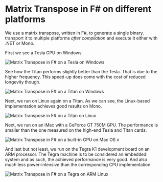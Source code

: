 # Matrix Transpose in F# on different platforms

We use a matrix transpose, written in F#, to generate a single binary, transport it to multiple platforms *after compilation* and execute it either with .NET or Mono.

First we see a Tesla GPU on Windows

![Matrix Transpose in F# on a Tesla on Windows](../content/images/multi-platform/transp-tesla.png)

See how the Titan performs slightly better than the Tesla. That is due to the higher frequency. This speed-up does come with the cost of reduced longevity though.

![Matrix Transpose in F# on a Titan on Windows](../content/images/multi-platform/transp-titan.png)

Next, we run on Linux again on a Titan. As we can see, the Linux-based implementation achieves good results on Mono.

![Matrix Transpose in F# on a Titan on Linux](../content/images/multi-platform/transp-linux.png)

Next, we run on an iMac with a GeForce GT 750M GPU. The performance is smaller than the one measured on the high-end Tesla and Titan cards.

![Matrix Transpose in F# on a built-in GPU on Mac OS x](../content/images/multi-platform/transp-mac.png)

And last but not least, we run on the Tegra K1 development board on an ARM processor. The Tegra machine is to be considered an embedded system and as such, the achieved performance is very good. And also much less power-intensive than the corresponding CPU implementation.

![Matrix Transpose in F# on a Tegra on ARM Linux](../content/images/multi-platform/transp-tegra.png)